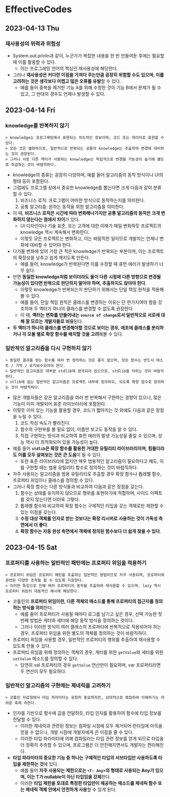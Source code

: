 # EffectiveCodes
## 2023-04-13 Thu
### 재사용성의 위력과 위험성
* System.out.prinln과 같이, 누군가가 복잡한 내용을 한 번 만들어둔 후에는 필요할 때 이를 활용할 수 있다.
    * 이는 프로그래밍 언어의 핵심인 재사용성에 해당한다.
* 그러나 **재사용성은 커다란 이점을 가져다 주는만큼 굉장히 위험할 수도 있으며, 이를 고려하는 것은 생각보다 어렵고 많은 오류를 유발**할 수 있다.
    * 예를 들어 중복을 제거한 기능 A를 위해 수정한 것이 기능 B에서 문제가 될 수 있고, 그 반대의 경우도 언제나 발생할 수 있다.

## 2023-04-14 Fri
### knowledge를 반복하지 않기
```
> knowledge는 프로그래밍에서 표현되는 의도적인 정보이며, 코드 또는 데이터로 표현할 수 있다.
> 모든 것은 별화하므로, 일반적으로 반복되는 공통의 knowledge는 추출하여 변경에 대비하는 것이 권장된다.
> 그러나 서로 다른 액터가 사용하는 knowledge는 독립적으로 변경될 가능성이 높기에 별도로 취급하는 것이 바람직하다. 
```
* knowledge의 종류는 굉장히 다양하며, 예를 들어 알고리즘의 동작 방식이나 UI의 형태 등이 포함된다.
* 그럼에도 프로그램 상에서 중요한 knowledge를 뽑는다면 크게 다음과 같이 분류할 수 있다.
  1. 비즈니스 로직: 프로그램이 어떠한 방식으로 동작하는지를 의미한다.
  2. 공통 알고리즘: 원하는 동작을 위한 알고리즘을 의미한다.
* 이 때, **비즈니스 로직은 시간에 따라 변화해나가지만 공통 알고리즘의 동작은 크게 변화하지 않는다는 점에서 차이**가 있다.
  * UI 디자인이나 기술 표준, 또는 고객에 대한 이해가 매일 변화하듯 프로젝트의 knowledge 역시 계속해서 변화한다.
  * 이렇듯 모든 프로젝트는 변화하고, 이는 바람직한 일이므로 개발자는 언제나 변화에 대비할 수 있어야 한다.
* 다가올 변화에 있어 가장 큰 적은 knowledge가 반복되는 부분이며, 이는 프로젝트의 확장성을 낮추고 쉽게 깨지도록 만든다.
  * 예를 들어, knowledge가 반복된다면 이를 수정할 때 휴먼 에러가 발생하기 너무 쉽다.
* 반면 **동일한 knowledge처럼 보이더라도 둘이 다른 시점에 다른 방향으로 변경될 가능성이 있다면 반복으로 판단하지 말아야 하며, 추출하지도 않아야 한다**.
  * 이렇듯 knowledge가 반복되는지 판단하기 위해서는 단일 책임 원칙을 적용해볼 수 있다.
  * 예를 들어, 단일 책임 원칙은 클래스를 변경하는 이유는 단 한가지여야 함을 강조하며 두 액터가 하나의 클래스를 변경할 수 없도록 권장한다.
  * 이 때, **액터는 변화를 만들어내는 `source of change`로서 일반적으로 서로에 대해 잘 모르는 개발자들로 비유**된다.
* **두 액터가 하나의 클래스를 변경해야할 것으로 보이는 경우, 애초에 클래스를 분리하거나 각 모듈 별로 확장 함수를 배치할 것을 고려**해볼 수 있다.

### 일반적인 알고리즘을 다시 구현하지 않기
```
> 동일한 결과를 얻는 함수를 여러 번 정의하는 것은 좋지 않으며, 모든 함수는 반드시 테스트 / 기억 / 유지보수되어야 한다.
> 일반적인 알고리즘은 대부분 stdlib에 정의되어 있으므로, stdlib을 익히는 것이 바람직하다.
> stlib에 없는 일반적인 알고리즘은 프로젝트 내부에 정의하되, 되도록 확장 함수로 정의하는 것이 바람직하다.
```
* 많은 개발자들은 같은 알고리즘을 여러 번 반복해서 구현하는 경향이 있으나, 많은 기능이 이미 개발되어 표준 라이브러리에 포함된다.
* 이렇듯 이미 있는 기능을 활용할 경우, 코드가 짧아지는 것 외에도 다음과 같은 장점을 누릴 수 있다.
  1. 코드 작성 속도가 빨라진다.
  2. 함수의 구현부를 볼 필요 없이, 이름만 보고도 동작을 알 수 있다.
  3. 직접 구현하는 방식과 비교하여 휴먼 에러의 발생 가능성을 줄일 수 있으며, 성능 역시 더 최적화되어 있을 가능성이 높다.
* 예를 들어 **`stdlib`은 확장 함수를 활용한 거대한 유틸리티 라이브러리이며, 힘들더라도 이를 모두 살펴보는 것은 큰 도움**이 될 수 있다.
  * 또한 표준 라이브러리에 없지만 매우 범용적인 알고리즘이 필요하다고 해도, 이를 구현할 때는 범용 유틸리티 함수로 정의하는 것이 바람직하다.
* 자주 사용되는 알고리즘을 범용 유틸리티로 추출할 경우 확장 함수나 톱레벨 함수, 프로퍼티 위임이나 클래스를 정의할 수 있다.
* 그러나 확장 함수는 다른 방식들과 비교하여 다음과 같은 장점을 갖는다.
  1. 함수는 상태를 유지하지 않으므로 행위를 표현하기에 적합하며, 사이드 이펙트를 갖지 않는다면 더더욱 그렇다.
  2. 톱레벨 함수와 비교하여 확장 함수는 구체적인 타입을 갖는 객체로만 제한할 수 있는 이점을 갖는다.
  3. **수정 대상 객체를 인자로 받는 것보다는 확장 리시버로 사용하는 것이 가독성 측면에서 더 좋다**.
  4. **확장 함수는 자동 완성 측면에서 객체에 정의된 함수보다 더 쉽게 찾을 수 있다**.

## 2023-04-15 Sat
### 프로퍼티를 사용하는 일반적인 패턴에는 프로퍼티 위임을 적용하기
```
> 프로퍼티 위임은 프로퍼티 패턴을 추출하는 일반적인 방법이므로 자주 사용되며, 프로퍼티와 관련된 다양한 조작을 할 수 있도록 지원한다.
> 이러한 특징으로 인해 여러 프로퍼티의 동작을 추출하여 재사용할 수 있으며, lazy 역시 프로피티 위임의 대표적인 예시에 해당한다.
```
* 코틀린의 **프로퍼티 위임이란, 다른 객체의 메소드를 통해 프로퍼티의 접근자를 정의하는 방식을 의미**한다.
  * 예를 들어 프로퍼티가 사용될 때마다 로그를 남기고 싶은 경우, 선택 가능한 첫 번째 방법은 게터와 세터에 해당 동작 방식을 정의하는 것이다.
  * 그러나 이러한 방식이 여러 클래스의 프로퍼티에 반복적으로 적용되어야 하는 경우, 프로퍼티 위임을 위한 별도의 객체를 정의하는 것이 바람직하다.
* 프로퍼티 위임을 사용할 경우, 일반적인 프로퍼티의 행위를 추출하여 재사용할 수 있도록 만들 수 있다.
* 프로퍼티 위임을 위해 정의하는 객체의 경우, 게터를 위한 `getValue`와 세터를 위한 `setValue` 메소드를 정의할 수 있다.
  * 당연히 val 프로퍼티의 경우 `getValue` 연산만이 필요하며, var 프로퍼티라면 두 연산이 모두 필요하다.

### 일반적인 알고리즘의 구현에는 제네릭을 고려하기
```
> 코틀린 자료형에서 타입 파라미터는 굉장히 중요하지만, 상대적으로 복잡하여 이해하기는 어려운 축에 속한다.
```
* 인자를 기반으로 함수에 값을 전달하듯, 타입 인자를 활용하여 함수에 타입 정보를 전달할 수 있다.
  * 이러한 제네릭과 관련된 정보는 컴파일 시점에 모두 제거되어 런타임에 이득을 얻을 수 없으나, 개발 시점에 개발자에게 큰 이점을 줄 수 있다.
  * 이러한 타입 파라미터에 의해 컴파일러는 타입 관련 정보를 얻게 되므로 타입을 더 정확히 추측할 수 있으며, 프로그램은 더 안전해지면서도 개발자는 편리해진다.
* **타입 파라미터의 중요한 기능 중 하나는 구체적인 타입의 서브타입만 사용하도록 타입을 제한하는 것**에 있다.
  * 예를 들어 **자주 사용되는 제한으로는 `<T: Any>`의 형태로 사용되는 Any가 있으며, 이는 T가 nullable이 아닌 타입임을 강제**한다.
  * 이러한 **타입 제한을 토대로 특정한 타입만이 제공하는 메소드를 제네릭 함수 또는 제네릭 객체 안에서 안전하게 사용**할 수 있게 된다.